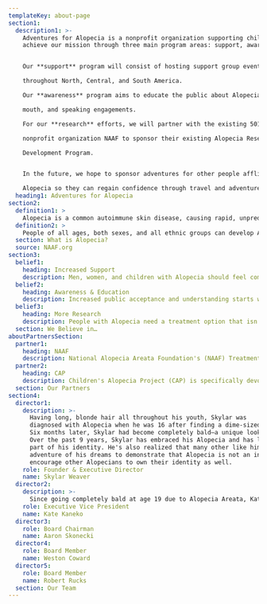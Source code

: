 ```yaml
---
templateKey: about-page
section1:
  description1: >-
    Adventures for Alopecia is a nonprofit organization supporting children and adults living with Alopecia.  We
    achieve our mission through three main program areas: support, awareness, and research.  


    Our **support** program will consist of hosting support group events

    throughout North, Central, and South America.  

    Our **awareness** program aims to educate the public about Alopecia through social media, press, word of

    mouth, and speaking engagements.  

    For our **research** efforts, we will partner with the existing 501(c)(3)

    nonprofit organization NAAF to sponsor their existing Alopecia Research

    Development Program.  


    In the future, we hope to sponsor adventures for other people afflicted by

    Alopecia so they can regain confidence through travel and adventure.  
  heading1: Adventures for Alopecia
section2:
  definition1: >
    Alopecia is a common autoimmune skin disease, causing rapid, unpredictable hair loss on the scalp, face, and sometimes the entire body. Over six million people in the U.S. have been diagnosed with it, and an individual's lifetime risk of Alopecia is 2.1%. 
  definition2: >
    People of all ages, both sexes, and all ethnic groups can develop Alopecia. It can first appear during childhood or adulthood, and though physically benign, Alopecia can have devastating effects on one’s mental, emotional, and social wellbeing.
  section: What is Alopecia?
  source: NAAF.org
section3:
  belief1:
    heading: Increased Support 
    description: Men, women, and children with Alopecia should feel comfortable without their hair. Support plays a big part in helping people with Alopecia regain their confidence, maintain a positive outlook, and overcome this emotional pain caused by this disease.
  belief2:
    heading: Awareness & Education
    description: Increased public acceptance and understanding starts with education. We need to educate the public about Alopecia.
  belief3:
    heading: More Research
    description: People with Alopecia need a treatment option that isn’t detrimental to one’s health.
  section: We Believe in…
aboutPartnersSection:
  partner1:
    heading: NAAF 
    description: National Alopecia Areata Foundation's (NAAF) Treatment Development Program aims "to find a safe and effective treatment or cure for Alopecia Areata to benefit the 145 million people worldwide who have, had, or will develop Alopecia Areata in their lifetime." In an effort to advance Alopecia treatment, **we will contribute 50% of your donation directly to NAAF if you mention NAAF in the Donation Notes of your donation.**
  partner2:
    heading: CAP
    description: Children's Alopecia Project (CAP) is specifically devoted to helping children living with all forms of Alopecia regain confidence. As part of our mission to support people living with Alopecia, we would like a portion of our funds raised to go towards supporting CAP's meaningful work, so **we will contribute 50% of your donation directly to CAP if you mention CAP in the Donation Notes of your donation.** 
  section: Our Partners
section4:
  director1:
    description: >-
      Having long, blonde hair all throughout his youth, Skylar was 
      diagnosed with Alopecia when he was 16 after finding a dime-sized bald spot on the back of his head.
      Six months later, Skylar had become completely bald—a unique look for a sophomore in high school. That uncontrolled transition took a toll on Skylar's emotional well-being and self-confidence throughout high school. 
      Over the past 9 years, Skylar has embraced his Alopecia and has learned to recognize it as an important
      part of his identity. He's also realized that many other like him are trying to overcome similar challenges. Now, Skylar is embarking on the
      adventure of his dreams to demonstrate that Alopecia is not an inhibitor and to
      encourage other Alopecians to own their identity as well.
    role: Founder & Executive Director 
    name: Skylar Weaver
  director2:
    description: >-
      Since going completely bald at age 19 due to Alopecia Areata, Kate has rocked a multitude of hairstyles from bald to buzz to curly bob. From a childhood with long curly hair and a competitive Irish Dancing career with a wig wearing requirement, Kate learned early on about societal pressures around appearance. Her journey to accept a lack of control over her hair, her self-image, and how others view her is a work in progress, but a fulfilling one. Due to the variability of Alopecia Areata over time, there may come a day when Kate (and many others like her) loses her hair again. Whether she’s bald or auditioning for a Pantene commercial, she is ultimately stronger and more self-confident having experienced Alopecia and hopes that the support offered by AFA will propel others like her to live life to the max.
    role: Executive Vice President
    name: Kate Kaneko
  director3:
    role: Board Chairman
    name: Aaron Skonecki
  director4:
    role: Board Member
    name: Weston Coward
  director5:
    role: Board Member
    name: Robert Rucks
  section: Our Team 
---
```


